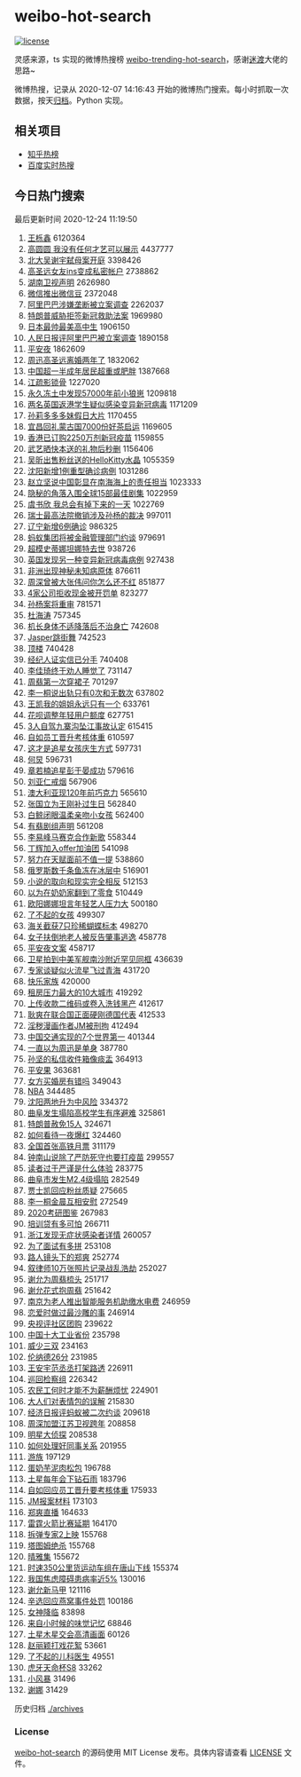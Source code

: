 # weibo-hot-search

[![license](https://img.shields.io/github/license/Arrackisarookie/weibo-hot-search)](https://github.com/Arrackisarookie/weibo-hot-search/blob/master/LICENSE)

灵感来源，ts 实现的微博热搜榜 [weibo-trending-hot-search](https://github.com/justjavac/weibo-trending-hot-search)，感谢[迷渡](https://github.com/justjavac)大佬的思路~

微博热搜，记录从 2020-12-07 14:16:43 开始的微博热门搜索。每小时抓取一次数据，按天[归档](./archives)。Python 实现。

## 相关项目
+ [知乎热榜](https://github.com/Arrackisarookie/zhihu-top-search)
+ [百度实时热搜](https://github.com/Arrackisarookie/baidu-hot-search)

## 今日热门搜索

<!-- Rank Begin -->

最后更新时间 2020-12-24 11:19:50

1. [王栎鑫](https://s.weibo.com/weibo?q=%E7%8E%8B%E6%A0%8E%E9%91%AB&Refer=top) 6120364
1. [高圆圆 我没有任何才艺可以展示](https://s.weibo.com/weibo?q=%E9%AB%98%E5%9C%86%E5%9C%86%20%E6%88%91%E6%B2%A1%E6%9C%89%E4%BB%BB%E4%BD%95%E6%89%8D%E8%89%BA%E5%8F%AF%E4%BB%A5%E5%B1%95%E7%A4%BA&Refer=top) 4437777
1. [北大吴谢宇弑母案开庭](https://s.weibo.com/weibo?q=%23%E5%8C%97%E5%A4%A7%E5%90%B4%E8%B0%A2%E5%AE%87%E5%BC%91%E6%AF%8D%E6%A1%88%E5%BC%80%E5%BA%AD%23&Refer=top) 3398426
1. [高圣远女友ins变成私密帐户](https://s.weibo.com/weibo?q=%E9%AB%98%E5%9C%A3%E8%BF%9C%E5%A5%B3%E5%8F%8Bins%E5%8F%98%E6%88%90%E7%A7%81%E5%AF%86%E5%B8%90%E6%88%B7&Refer=top) 2738862
1. [湖南卫视声明](https://s.weibo.com/weibo?q=%23%E6%B9%96%E5%8D%97%E5%8D%AB%E8%A7%86%E5%A3%B0%E6%98%8E%23&Refer=top) 2626980
1. [微信推出微信豆](https://s.weibo.com/weibo?q=%23%E5%BE%AE%E4%BF%A1%E6%8E%A8%E5%87%BA%E5%BE%AE%E4%BF%A1%E8%B1%86%23&Refer=top) 2372048
1. [阿里巴巴涉嫌垄断被立案调查](https://s.weibo.com/weibo?q=%23%E9%98%BF%E9%87%8C%E5%B7%B4%E5%B7%B4%E6%B6%89%E5%AB%8C%E5%9E%84%E6%96%AD%E8%A2%AB%E7%AB%8B%E6%A1%88%E8%B0%83%E6%9F%A5%23&Refer=top) 2262037
1. [特朗普威胁拒签新冠救助法案](https://s.weibo.com/weibo?q=%E7%89%B9%E6%9C%97%E6%99%AE%E5%A8%81%E8%83%81%E6%8B%92%E7%AD%BE%E6%96%B0%E5%86%A0%E6%95%91%E5%8A%A9%E6%B3%95%E6%A1%88&Refer=top) 1969980
1. [日本最帅最美高中生](https://s.weibo.com/weibo?q=%E6%97%A5%E6%9C%AC%E6%9C%80%E5%B8%85%E6%9C%80%E7%BE%8E%E9%AB%98%E4%B8%AD%E7%94%9F&Refer=top) 1906150
1. [人民日报评阿里巴巴被立案调查](https://s.weibo.com/weibo?q=%23%E4%BA%BA%E6%B0%91%E6%97%A5%E6%8A%A5%E8%AF%84%E9%98%BF%E9%87%8C%E5%B7%B4%E5%B7%B4%E8%A2%AB%E7%AB%8B%E6%A1%88%E8%B0%83%E6%9F%A5%23&Refer=top) 1890158
1. [平安夜](https://s.weibo.com/weibo?q=%E5%B9%B3%E5%AE%89%E5%A4%9C&Refer=top) 1862609
1. [周迅高圣远离婚两年了](https://s.weibo.com/weibo?q=%23%E5%91%A8%E8%BF%85%E9%AB%98%E5%9C%A3%E8%BF%9C%E7%A6%BB%E5%A9%9A%E4%B8%A4%E5%B9%B4%E4%BA%86%23&Refer=top) 1832062
1. [中国超一半成年居民超重或肥胖](https://s.weibo.com/weibo?q=%23%E4%B8%AD%E5%9B%BD%E8%B6%85%E4%B8%80%E5%8D%8A%E6%88%90%E5%B9%B4%E5%B1%85%E6%B0%91%E8%B6%85%E9%87%8D%E6%88%96%E8%82%A5%E8%83%96%23&Refer=top) 1387668
1. [江疏影锁骨](https://s.weibo.com/weibo?q=%23%E6%B1%9F%E7%96%8F%E5%BD%B1%E9%94%81%E9%AA%A8%23&Refer=top) 1227020
1. [永久冻土中发现57000年前小狼崽](https://s.weibo.com/weibo?q=%23%E6%B0%B8%E4%B9%85%E5%86%BB%E5%9C%9F%E4%B8%AD%E5%8F%91%E7%8E%B057000%E5%B9%B4%E5%89%8D%E5%B0%8F%E7%8B%BC%E5%B4%BD%23&Refer=top) 1209818
1. [两名英国返港学生疑似感染变异新冠病毒](https://s.weibo.com/weibo?q=%23%E4%B8%A4%E5%90%8D%E8%8B%B1%E5%9B%BD%E8%BF%94%E6%B8%AF%E5%AD%A6%E7%94%9F%E7%96%91%E4%BC%BC%E6%84%9F%E6%9F%93%E5%8F%98%E5%BC%82%E6%96%B0%E5%86%A0%E7%97%85%E6%AF%92%23&Refer=top) 1171209
1. [孙莉多多多妹假日大片](https://s.weibo.com/weibo?q=%23%E5%AD%99%E8%8E%89%E5%A4%9A%E5%A4%9A%E5%A4%9A%E5%A6%B9%E5%81%87%E6%97%A5%E5%A4%A7%E7%89%87%23&Refer=top) 1170455
1. [宜昌回礼蒙古国7000份好茶启运](https://s.weibo.com/weibo?q=%E5%AE%9C%E6%98%8C%E5%9B%9E%E7%A4%BC%E8%92%99%E5%8F%A4%E5%9B%BD7000%E4%BB%BD%E5%A5%BD%E8%8C%B6%E5%90%AF%E8%BF%90&Refer=top) 1169605
1. [香港已订购2250万剂新冠疫苗](https://s.weibo.com/weibo?q=%E9%A6%99%E6%B8%AF%E5%B7%B2%E8%AE%A2%E8%B4%AD2250%E4%B8%87%E5%89%82%E6%96%B0%E5%86%A0%E7%96%AB%E8%8B%97&Refer=top) 1159855
1. [武艺晒快本送的礼物后秒删](https://s.weibo.com/weibo?q=%23%E6%AD%A6%E8%89%BA%E6%99%92%E5%BF%AB%E6%9C%AC%E9%80%81%E7%9A%84%E7%A4%BC%E7%89%A9%E5%90%8E%E7%A7%92%E5%88%A0%23&Refer=top) 1156406
1. [吴昕出售粉丝送的HelloKitty水晶](https://s.weibo.com/weibo?q=%23%E5%90%B4%E6%98%95%E5%87%BA%E5%94%AE%E7%B2%89%E4%B8%9D%E9%80%81%E7%9A%84HelloKitty%E6%B0%B4%E6%99%B6%23&Refer=top) 1055359
1. [沈阳新增1例重型确诊病例](https://s.weibo.com/weibo?q=%23%E6%B2%88%E9%98%B3%E6%96%B0%E5%A2%9E1%E4%BE%8B%E9%87%8D%E5%9E%8B%E7%A1%AE%E8%AF%8A%E7%97%85%E4%BE%8B%23&Refer=top) 1031286
1. [赵立坚说中国彰显在南海海上的责任担当](https://s.weibo.com/weibo?q=%23%E8%B5%B5%E7%AB%8B%E5%9D%9A%E8%AF%B4%E4%B8%AD%E5%9B%BD%E5%BD%B0%E6%98%BE%E5%9C%A8%E5%8D%97%E6%B5%B7%E6%B5%B7%E4%B8%8A%E7%9A%84%E8%B4%A3%E4%BB%BB%E6%8B%85%E5%BD%93%23&Refer=top) 1023333
1. [隐秘的角落入围全球15部最佳剧集](https://s.weibo.com/weibo?q=%23%E9%9A%90%E7%A7%98%E7%9A%84%E8%A7%92%E8%90%BD%E5%85%A5%E5%9B%B4%E5%85%A8%E7%90%8315%E9%83%A8%E6%9C%80%E4%BD%B3%E5%89%A7%E9%9B%86%23&Refer=top) 1022959
1. [虞书欣 我总会有掉下来的一天](https://s.weibo.com/weibo?q=%E8%99%9E%E4%B9%A6%E6%AC%A3%20%E6%88%91%E6%80%BB%E4%BC%9A%E6%9C%89%E6%8E%89%E4%B8%8B%E6%9D%A5%E7%9A%84%E4%B8%80%E5%A4%A9&Refer=top) 1022769
1. [瑞士最高法院撤销涉及孙杨的裁决](https://s.weibo.com/weibo?q=%E7%91%9E%E5%A3%AB%E6%9C%80%E9%AB%98%E6%B3%95%E9%99%A2%E6%92%A4%E9%94%80%E6%B6%89%E5%8F%8A%E5%AD%99%E6%9D%A8%E7%9A%84%E8%A3%81%E5%86%B3&Refer=top) 997011
1. [辽宁新增6例确诊](https://s.weibo.com/weibo?q=%23%E8%BE%BD%E5%AE%81%E6%96%B0%E5%A2%9E6%E4%BE%8B%E7%A1%AE%E8%AF%8A%23&Refer=top) 986325
1. [蚂蚁集团将被金融管理部门约谈](https://s.weibo.com/weibo?q=%23%E8%9A%82%E8%9A%81%E9%9B%86%E5%9B%A2%E5%B0%86%E8%A2%AB%E9%87%91%E8%9E%8D%E7%AE%A1%E7%90%86%E9%83%A8%E9%97%A8%E7%BA%A6%E8%B0%88%23&Refer=top) 979691
1. [超模史蒂娜坦娜特去世](https://s.weibo.com/weibo?q=%E8%B6%85%E6%A8%A1%E5%8F%B2%E8%92%82%E5%A8%9C%E5%9D%A6%E5%A8%9C%E7%89%B9%E5%8E%BB%E4%B8%96&Refer=top) 938726
1. [英国发现另一种变异新冠病毒病例](https://s.weibo.com/weibo?q=%23%E8%8B%B1%E5%9B%BD%E5%8F%91%E7%8E%B0%E5%8F%A6%E4%B8%80%E7%A7%8D%E5%8F%98%E5%BC%82%E6%96%B0%E5%86%A0%E7%97%85%E6%AF%92%E7%97%85%E4%BE%8B%23&Refer=top) 927438
1. [非洲出现神秘未知病原体](https://s.weibo.com/weibo?q=%E9%9D%9E%E6%B4%B2%E5%87%BA%E7%8E%B0%E7%A5%9E%E7%A7%98%E6%9C%AA%E7%9F%A5%E7%97%85%E5%8E%9F%E4%BD%93&Refer=top) 876611
1. [周深曾被大张伟问你怎么还不红](https://s.weibo.com/weibo?q=%23%E5%91%A8%E6%B7%B1%E6%9B%BE%E8%A2%AB%E5%A4%A7%E5%BC%A0%E4%BC%9F%E9%97%AE%E4%BD%A0%E6%80%8E%E4%B9%88%E8%BF%98%E4%B8%8D%E7%BA%A2%23&Refer=top) 851877
1. [4家公司拒收现金被开罚单](https://s.weibo.com/weibo?q=%234%E5%AE%B6%E5%85%AC%E5%8F%B8%E6%8B%92%E6%94%B6%E7%8E%B0%E9%87%91%E8%A2%AB%E5%BC%80%E7%BD%9A%E5%8D%95%23&Refer=top) 823277
1. [孙杨案将重审](https://s.weibo.com/weibo?q=%E5%AD%99%E6%9D%A8%E6%A1%88%E5%B0%86%E9%87%8D%E5%AE%A1&Refer=top) 781571
1. [杜海涛](https://s.weibo.com/weibo?q=%E6%9D%9C%E6%B5%B7%E6%B6%9B&Refer=top) 757345
1. [机长身体不适降落后不治身亡](https://s.weibo.com/weibo?q=%23%E6%9C%BA%E9%95%BF%E8%BA%AB%E4%BD%93%E4%B8%8D%E9%80%82%E9%99%8D%E8%90%BD%E5%90%8E%E4%B8%8D%E6%B2%BB%E8%BA%AB%E4%BA%A1%23&Refer=top) 742608
1. [Jasper跳街舞](https://s.weibo.com/weibo?q=Jasper%E8%B7%B3%E8%A1%97%E8%88%9E&Refer=top) 742523
1. [顶楼](https://s.weibo.com/weibo?q=%E9%A1%B6%E6%A5%BC&Refer=top) 740428
1. [经纪人证实信已分手](https://s.weibo.com/weibo?q=%23%E7%BB%8F%E7%BA%AA%E4%BA%BA%E8%AF%81%E5%AE%9E%E4%BF%A1%E5%B7%B2%E5%88%86%E6%89%8B%23&Refer=top) 740408
1. [李佳琦终于劝人睡觉了](https://s.weibo.com/weibo?q=%23%E6%9D%8E%E4%BD%B3%E7%90%A6%E7%BB%88%E4%BA%8E%E5%8A%9D%E4%BA%BA%E7%9D%A1%E8%A7%89%E4%BA%86%23&Refer=top) 731147
1. [周翡第一次穿裙子](https://s.weibo.com/weibo?q=%23%E5%91%A8%E7%BF%A1%E7%AC%AC%E4%B8%80%E6%AC%A1%E7%A9%BF%E8%A3%99%E5%AD%90%23&Refer=top) 701297
1. [李一桐说出轨只有0次和无数次](https://s.weibo.com/weibo?q=%23%E6%9D%8E%E4%B8%80%E6%A1%90%E8%AF%B4%E5%87%BA%E8%BD%A8%E5%8F%AA%E6%9C%890%E6%AC%A1%E5%92%8C%E6%97%A0%E6%95%B0%E6%AC%A1%23&Refer=top) 637802
1. [王凯我的姐姐永远只有一个](https://s.weibo.com/weibo?q=%23%E7%8E%8B%E5%87%AF%E6%88%91%E7%9A%84%E5%A7%90%E5%A7%90%E6%B0%B8%E8%BF%9C%E5%8F%AA%E6%9C%89%E4%B8%80%E4%B8%AA%23&Refer=top) 633761
1. [花呗调整年轻用户额度](https://s.weibo.com/weibo?q=%23%E8%8A%B1%E5%91%97%E8%B0%83%E6%95%B4%E5%B9%B4%E8%BD%BB%E7%94%A8%E6%88%B7%E9%A2%9D%E5%BA%A6%23&Refer=top) 627751
1. [3人自驾九寨沟坠江事故认定](https://s.weibo.com/weibo?q=%233%E4%BA%BA%E8%87%AA%E9%A9%BE%E4%B9%9D%E5%AF%A8%E6%B2%9F%E5%9D%A0%E6%B1%9F%E4%BA%8B%E6%95%85%E8%AE%A4%E5%AE%9A%23&Refer=top) 615415
1. [自如员工晋升考核体重](https://s.weibo.com/weibo?q=%E8%87%AA%E5%A6%82%E5%91%98%E5%B7%A5%E6%99%8B%E5%8D%87%E8%80%83%E6%A0%B8%E4%BD%93%E9%87%8D&Refer=top) 610597
1. [这才是追星女孩庆生方式](https://s.weibo.com/weibo?q=%23%E8%BF%99%E6%89%8D%E6%98%AF%E8%BF%BD%E6%98%9F%E5%A5%B3%E5%AD%A9%E5%BA%86%E7%94%9F%E6%96%B9%E5%BC%8F%23&Refer=top) 597731
1. [何炅](https://s.weibo.com/weibo?q=%E4%BD%95%E7%82%85&Refer=top) 596731
1. [章若楠追星彭于晏成功](https://s.weibo.com/weibo?q=%23%E7%AB%A0%E8%8B%A5%E6%A5%A0%E8%BF%BD%E6%98%9F%E5%BD%AD%E4%BA%8E%E6%99%8F%E6%88%90%E5%8A%9F%23&Refer=top) 579616
1. [刘亚仁戒烟](https://s.weibo.com/weibo?q=%E5%88%98%E4%BA%9A%E4%BB%81%E6%88%92%E7%83%9F&Refer=top) 567906
1. [澳大利亚现120年前巧克力](https://s.weibo.com/weibo?q=%E6%BE%B3%E5%A4%A7%E5%88%A9%E4%BA%9A%E7%8E%B0120%E5%B9%B4%E5%89%8D%E5%B7%A7%E5%85%8B%E5%8A%9B&Refer=top) 565610
1. [张国立为王刚补过生日](https://s.weibo.com/weibo?q=%23%E5%BC%A0%E5%9B%BD%E7%AB%8B%E4%B8%BA%E7%8E%8B%E5%88%9A%E8%A1%A5%E8%BF%87%E7%94%9F%E6%97%A5%23&Refer=top) 562840
1. [白鲸闭眼温柔亲吻小女孩](https://s.weibo.com/weibo?q=%23%E7%99%BD%E9%B2%B8%E9%97%AD%E7%9C%BC%E6%B8%A9%E6%9F%94%E4%BA%B2%E5%90%BB%E5%B0%8F%E5%A5%B3%E5%AD%A9%23&Refer=top) 562400
1. [有翡剧组声明](https://s.weibo.com/weibo?q=%23%E6%9C%89%E7%BF%A1%E5%89%A7%E7%BB%84%E5%A3%B0%E6%98%8E%23&Refer=top) 561208
1. [李易峰马赛克合作新歌](https://s.weibo.com/weibo?q=%23%E6%9D%8E%E6%98%93%E5%B3%B0%E9%A9%AC%E8%B5%9B%E5%85%8B%E5%90%88%E4%BD%9C%E6%96%B0%E6%AD%8C%23&Refer=top) 558344
1. [丁辉加入offer加油团](https://s.weibo.com/weibo?q=%E4%B8%81%E8%BE%89%E5%8A%A0%E5%85%A5offer%E5%8A%A0%E6%B2%B9%E5%9B%A2&Refer=top) 541098
1. [努力在天赋面前不值一提](https://s.weibo.com/weibo?q=%23%E5%8A%AA%E5%8A%9B%E5%9C%A8%E5%A4%A9%E8%B5%8B%E9%9D%A2%E5%89%8D%E4%B8%8D%E5%80%BC%E4%B8%80%E6%8F%90%23&Refer=top) 538860
1. [俄罗斯数千条鱼冻在冰层中](https://s.weibo.com/weibo?q=%23%E4%BF%84%E7%BD%97%E6%96%AF%E6%95%B0%E5%8D%83%E6%9D%A1%E9%B1%BC%E5%86%BB%E5%9C%A8%E5%86%B0%E5%B1%82%E4%B8%AD%23&Refer=top) 516901
1. [小说的取向和现实完全相反](https://s.weibo.com/weibo?q=%23%E5%B0%8F%E8%AF%B4%E7%9A%84%E5%8F%96%E5%90%91%E5%92%8C%E7%8E%B0%E5%AE%9E%E5%AE%8C%E5%85%A8%E7%9B%B8%E5%8F%8D%23&Refer=top) 512153
1. [以为在奶奶家翻到了零食](https://s.weibo.com/weibo?q=%23%E4%BB%A5%E4%B8%BA%E5%9C%A8%E5%A5%B6%E5%A5%B6%E5%AE%B6%E7%BF%BB%E5%88%B0%E4%BA%86%E9%9B%B6%E9%A3%9F%23&Refer=top) 510449
1. [欧阳娜娜坦言年轻艺人压力大](https://s.weibo.com/weibo?q=%23%E6%AC%A7%E9%98%B3%E5%A8%9C%E5%A8%9C%E5%9D%A6%E8%A8%80%E5%B9%B4%E8%BD%BB%E8%89%BA%E4%BA%BA%E5%8E%8B%E5%8A%9B%E5%A4%A7%23&Refer=top) 500180
1. [了不起的女孩](https://s.weibo.com/weibo?q=%E4%BA%86%E4%B8%8D%E8%B5%B7%E7%9A%84%E5%A5%B3%E5%AD%A9&Refer=top) 499307
1. [海关截获7只珍稀蝴蝶标本](https://s.weibo.com/weibo?q=%23%E6%B5%B7%E5%85%B3%E6%88%AA%E8%8E%B77%E5%8F%AA%E7%8F%8D%E7%A8%80%E8%9D%B4%E8%9D%B6%E6%A0%87%E6%9C%AC%23&Refer=top) 498270
1. [女子扶倒地老人被反告肇事逃逸](https://s.weibo.com/weibo?q=%23%E5%A5%B3%E5%AD%90%E6%89%B6%E5%80%92%E5%9C%B0%E8%80%81%E4%BA%BA%E8%A2%AB%E5%8F%8D%E5%91%8A%E8%82%87%E4%BA%8B%E9%80%83%E9%80%B8%23&Refer=top) 458778
1. [平安夜文案](https://s.weibo.com/weibo?q=%E5%B9%B3%E5%AE%89%E5%A4%9C%E6%96%87%E6%A1%88&Refer=top) 458717
1. [卫星拍到中美军舰南沙附近罕见同框](https://s.weibo.com/weibo?q=%E5%8D%AB%E6%98%9F%E6%8B%8D%E5%88%B0%E4%B8%AD%E7%BE%8E%E5%86%9B%E8%88%B0%E5%8D%97%E6%B2%99%E9%99%84%E8%BF%91%E7%BD%95%E8%A7%81%E5%90%8C%E6%A1%86&Refer=top) 436639
1. [专家谈疑似火流星飞过青海](https://s.weibo.com/weibo?q=%23%E4%B8%93%E5%AE%B6%E8%B0%88%E7%96%91%E4%BC%BC%E7%81%AB%E6%B5%81%E6%98%9F%E9%A3%9E%E8%BF%87%E9%9D%92%E6%B5%B7%23&Refer=top) 431720
1. [快乐家族](https://s.weibo.com/weibo?q=%E5%BF%AB%E4%B9%90%E5%AE%B6%E6%97%8F&Refer=top) 420000
1. [租房压力最大的10大城市](https://s.weibo.com/weibo?q=%23%E7%A7%9F%E6%88%BF%E5%8E%8B%E5%8A%9B%E6%9C%80%E5%A4%A7%E7%9A%8410%E5%A4%A7%E5%9F%8E%E5%B8%82%23&Refer=top) 419292
1. [上传收款二维码或卷入洗钱黑产](https://s.weibo.com/weibo?q=%23%E4%B8%8A%E4%BC%A0%E6%94%B6%E6%AC%BE%E4%BA%8C%E7%BB%B4%E7%A0%81%E6%88%96%E5%8D%B7%E5%85%A5%E6%B4%97%E9%92%B1%E9%BB%91%E4%BA%A7%23&Refer=top) 412617
1. [耿爽在联合国正面硬刚德国代表](https://s.weibo.com/weibo?q=%23%E8%80%BF%E7%88%BD%E5%9C%A8%E8%81%94%E5%90%88%E5%9B%BD%E6%AD%A3%E9%9D%A2%E7%A1%AC%E5%88%9A%E5%BE%B7%E5%9B%BD%E4%BB%A3%E8%A1%A8%23&Refer=top) 412533
1. [淫秽漫画作者JM被刑拘](https://s.weibo.com/weibo?q=%23%E6%B7%AB%E7%A7%BD%E6%BC%AB%E7%94%BB%E4%BD%9C%E8%80%85JM%E8%A2%AB%E5%88%91%E6%8B%98%23&Refer=top) 412494
1. [中国交通实现的7个世界第一](https://s.weibo.com/weibo?q=%23%E4%B8%AD%E5%9B%BD%E4%BA%A4%E9%80%9A%E5%AE%9E%E7%8E%B0%E7%9A%847%E4%B8%AA%E4%B8%96%E7%95%8C%E7%AC%AC%E4%B8%80%23&Refer=top) 401344
1. [一直以为周迅是单身](https://s.weibo.com/weibo?q=%23%E4%B8%80%E7%9B%B4%E4%BB%A5%E4%B8%BA%E5%91%A8%E8%BF%85%E6%98%AF%E5%8D%95%E8%BA%AB%23&Refer=top) 387780
1. [孙坚的私信收件箱像痰盂](https://s.weibo.com/weibo?q=%23%E5%AD%99%E5%9D%9A%E7%9A%84%E7%A7%81%E4%BF%A1%E6%94%B6%E4%BB%B6%E7%AE%B1%E5%83%8F%E7%97%B0%E7%9B%82%23&Refer=top) 364913
1. [平安果](https://s.weibo.com/weibo?q=%E5%B9%B3%E5%AE%89%E6%9E%9C&Refer=top) 363681
1. [女方买婚房有错吗](https://s.weibo.com/weibo?q=%23%E5%A5%B3%E6%96%B9%E4%B9%B0%E5%A9%9A%E6%88%BF%E6%9C%89%E9%94%99%E5%90%97%23&Refer=top) 349043
1. [NBA](https://s.weibo.com/weibo?q=NBA&Refer=top) 344485
1. [沈阳两地升为中风险](https://s.weibo.com/weibo?q=%23%E6%B2%88%E9%98%B3%E4%B8%A4%E5%9C%B0%E5%8D%87%E4%B8%BA%E4%B8%AD%E9%A3%8E%E9%99%A9%23&Refer=top) 334372
1. [曲阜发生塌陷高校学生有序避难](https://s.weibo.com/weibo?q=%23%E6%9B%B2%E9%98%9C%E5%8F%91%E7%94%9F%E5%A1%8C%E9%99%B7%E9%AB%98%E6%A0%A1%E5%AD%A6%E7%94%9F%E6%9C%89%E5%BA%8F%E9%81%BF%E9%9A%BE%23&Refer=top) 325861
1. [特朗普赦免15人](https://s.weibo.com/weibo?q=%23%E7%89%B9%E6%9C%97%E6%99%AE%E8%B5%A6%E5%85%8D15%E4%BA%BA%23&Refer=top) 324671
1. [如何看待一夜爆红](https://s.weibo.com/weibo?q=%23%E5%A6%82%E4%BD%95%E7%9C%8B%E5%BE%85%E4%B8%80%E5%A4%9C%E7%88%86%E7%BA%A2%23&Refer=top) 324460
1. [全国首张高铁月票](https://s.weibo.com/weibo?q=%23%E5%85%A8%E5%9B%BD%E9%A6%96%E5%BC%A0%E9%AB%98%E9%93%81%E6%9C%88%E7%A5%A8%23&Refer=top) 311179
1. [钟南山说除了严防死守也要打疫苗](https://s.weibo.com/weibo?q=%23%E9%92%9F%E5%8D%97%E5%B1%B1%E8%AF%B4%E9%99%A4%E4%BA%86%E4%B8%A5%E9%98%B2%E6%AD%BB%E5%AE%88%E4%B9%9F%E8%A6%81%E6%89%93%E7%96%AB%E8%8B%97%23&Refer=top) 299557
1. [读者过于严谨是什么体验](https://s.weibo.com/weibo?q=%23%E8%AF%BB%E8%80%85%E8%BF%87%E4%BA%8E%E4%B8%A5%E8%B0%A8%E6%98%AF%E4%BB%80%E4%B9%88%E4%BD%93%E9%AA%8C%23&Refer=top) 283775
1. [曲阜市发生M2.4级塌陷](https://s.weibo.com/weibo?q=%E6%9B%B2%E9%98%9C%E5%B8%82%E5%8F%91%E7%94%9FM2.4%E7%BA%A7%E5%A1%8C%E9%99%B7&Refer=top) 282549
1. [贾士凯回应粉丝质疑](https://s.weibo.com/weibo?q=%E8%B4%BE%E5%A3%AB%E5%87%AF%E5%9B%9E%E5%BA%94%E7%B2%89%E4%B8%9D%E8%B4%A8%E7%96%91&Refer=top) 275665
1. [李一桐金晨互相安慰](https://s.weibo.com/weibo?q=%23%E6%9D%8E%E4%B8%80%E6%A1%90%E9%87%91%E6%99%A8%E4%BA%92%E7%9B%B8%E5%AE%89%E6%85%B0%23&Refer=top) 272549
1. [2020考研图鉴](https://s.weibo.com/weibo?q=%232020%E8%80%83%E7%A0%94%E5%9B%BE%E9%89%B4%23&Refer=top) 267983
1. [培训贷有多可怕](https://s.weibo.com/weibo?q=%E5%9F%B9%E8%AE%AD%E8%B4%B7%E6%9C%89%E5%A4%9A%E5%8F%AF%E6%80%95&Refer=top) 266711
1. [浙江发现无症状感染者详情](https://s.weibo.com/weibo?q=%23%E6%B5%99%E6%B1%9F%E5%8F%91%E7%8E%B0%E6%97%A0%E7%97%87%E7%8A%B6%E6%84%9F%E6%9F%93%E8%80%85%E8%AF%A6%E6%83%85%23&Refer=top) 260057
1. [为了面试有多拼](https://s.weibo.com/weibo?q=%23%E4%B8%BA%E4%BA%86%E9%9D%A2%E8%AF%95%E6%9C%89%E5%A4%9A%E6%8B%BC%23&Refer=top) 253108
1. [路人镜头下的郑爽](https://s.weibo.com/weibo?q=%E8%B7%AF%E4%BA%BA%E9%95%9C%E5%A4%B4%E4%B8%8B%E7%9A%84%E9%83%91%E7%88%BD&Refer=top) 252774
1. [叙律师10万张照片记录战乱浩劫](https://s.weibo.com/weibo?q=%E5%8F%99%E5%BE%8B%E5%B8%8810%E4%B8%87%E5%BC%A0%E7%85%A7%E7%89%87%E8%AE%B0%E5%BD%95%E6%88%98%E4%B9%B1%E6%B5%A9%E5%8A%AB&Refer=top) 252027
1. [谢允为周翡梳头](https://s.weibo.com/weibo?q=%23%E8%B0%A2%E5%85%81%E4%B8%BA%E5%91%A8%E7%BF%A1%E6%A2%B3%E5%A4%B4%23&Refer=top) 251717
1. [谢允花式抱周翡](https://s.weibo.com/weibo?q=%23%E8%B0%A2%E5%85%81%E8%8A%B1%E5%BC%8F%E6%8A%B1%E5%91%A8%E7%BF%A1%23&Refer=top) 251642
1. [南京为老人推出智能服务机助缴水电费](https://s.weibo.com/weibo?q=%23%E5%8D%97%E4%BA%AC%E4%B8%BA%E8%80%81%E4%BA%BA%E6%8E%A8%E5%87%BA%E6%99%BA%E8%83%BD%E6%9C%8D%E5%8A%A1%E6%9C%BA%E5%8A%A9%E7%BC%B4%E6%B0%B4%E7%94%B5%E8%B4%B9%23&Refer=top) 246959
1. [恋爱时做过最沙雕的事](https://s.weibo.com/weibo?q=%23%E6%81%8B%E7%88%B1%E6%97%B6%E5%81%9A%E8%BF%87%E6%9C%80%E6%B2%99%E9%9B%95%E7%9A%84%E4%BA%8B%23&Refer=top) 246914
1. [央视评社区团购](https://s.weibo.com/weibo?q=%E5%A4%AE%E8%A7%86%E8%AF%84%E7%A4%BE%E5%8C%BA%E5%9B%A2%E8%B4%AD&Refer=top) 239622
1. [中国十大工业省份](https://s.weibo.com/weibo?q=%23%E4%B8%AD%E5%9B%BD%E5%8D%81%E5%A4%A7%E5%B7%A5%E4%B8%9A%E7%9C%81%E4%BB%BD%23&Refer=top) 235798
1. [威少三双](https://s.weibo.com/weibo?q=%E5%A8%81%E5%B0%91%E4%B8%89%E5%8F%8C&Refer=top) 234163
1. [伦纳德26分](https://s.weibo.com/weibo?q=%E4%BC%A6%E7%BA%B3%E5%BE%B726%E5%88%86&Refer=top) 231985
1. [王安宇范丞丞打架路透](https://s.weibo.com/weibo?q=%23%E7%8E%8B%E5%AE%89%E5%AE%87%E8%8C%83%E4%B8%9E%E4%B8%9E%E6%89%93%E6%9E%B6%E8%B7%AF%E9%80%8F%23&Refer=top) 226911
1. [巡回检察组](https://s.weibo.com/weibo?q=%E5%B7%A1%E5%9B%9E%E6%A3%80%E5%AF%9F%E7%BB%84&Refer=top) 226342
1. [农民工何时才能不为薪酬烦忧](https://s.weibo.com/weibo?q=%23%E5%86%9C%E6%B0%91%E5%B7%A5%E4%BD%95%E6%97%B6%E6%89%8D%E8%83%BD%E4%B8%8D%E4%B8%BA%E8%96%AA%E9%85%AC%E7%83%A6%E5%BF%A7%23&Refer=top) 224901
1. [大人们对表情包的误解](https://s.weibo.com/weibo?q=%23%E5%A4%A7%E4%BA%BA%E4%BB%AC%E5%AF%B9%E8%A1%A8%E6%83%85%E5%8C%85%E7%9A%84%E8%AF%AF%E8%A7%A3%23&Refer=top) 215830
1. [经济日报评蚂蚁被二次约谈](https://s.weibo.com/weibo?q=%23%E7%BB%8F%E6%B5%8E%E6%97%A5%E6%8A%A5%E8%AF%84%E8%9A%82%E8%9A%81%E8%A2%AB%E4%BA%8C%E6%AC%A1%E7%BA%A6%E8%B0%88%23&Refer=top) 209618
1. [周深加盟江苏卫视跨年](https://s.weibo.com/weibo?q=%23%E5%91%A8%E6%B7%B1%E5%8A%A0%E7%9B%9F%E6%B1%9F%E8%8B%8F%E5%8D%AB%E8%A7%86%E8%B7%A8%E5%B9%B4%23&Refer=top) 208858
1. [明星大侦探](https://s.weibo.com/weibo?q=%E6%98%8E%E6%98%9F%E5%A4%A7%E4%BE%A6%E6%8E%A2&Refer=top) 208538
1. [如何处理好同事关系](https://s.weibo.com/weibo?q=%23%E5%A6%82%E4%BD%95%E5%A4%84%E7%90%86%E5%A5%BD%E5%90%8C%E4%BA%8B%E5%85%B3%E7%B3%BB%23&Refer=top) 201955
1. [游族](https://s.weibo.com/weibo?q=%E6%B8%B8%E6%97%8F&Refer=top) 197129
1. [蛋奶芋泥肉松包](https://s.weibo.com/weibo?q=%23%E8%9B%8B%E5%A5%B6%E8%8A%8B%E6%B3%A5%E8%82%89%E6%9D%BE%E5%8C%85%23&Refer=top) 196788
1. [土星每年会下钻石雨](https://s.weibo.com/weibo?q=%23%E5%9C%9F%E6%98%9F%E6%AF%8F%E5%B9%B4%E4%BC%9A%E4%B8%8B%E9%92%BB%E7%9F%B3%E9%9B%A8%23&Refer=top) 183796
1. [自如回应员工晋升要考核体重](https://s.weibo.com/weibo?q=%23%E8%87%AA%E5%A6%82%E5%9B%9E%E5%BA%94%E5%91%98%E5%B7%A5%E6%99%8B%E5%8D%87%E8%A6%81%E8%80%83%E6%A0%B8%E4%BD%93%E9%87%8D%23&Refer=top) 175933
1. [JM报案材料](https://s.weibo.com/weibo?q=JM%E6%8A%A5%E6%A1%88%E6%9D%90%E6%96%99&Refer=top) 173103
1. [郑爽直播](https://s.weibo.com/weibo?q=%E9%83%91%E7%88%BD%E7%9B%B4%E6%92%AD&Refer=top) 164633
1. [雷霆火箭比赛延期](https://s.weibo.com/weibo?q=%E9%9B%B7%E9%9C%86%E7%81%AB%E7%AE%AD%E6%AF%94%E8%B5%9B%E5%BB%B6%E6%9C%9F&Refer=top) 164170
1. [拆弹专家2上映](https://s.weibo.com/weibo?q=%23%E6%8B%86%E5%BC%B9%E4%B8%93%E5%AE%B62%E4%B8%8A%E6%98%A0%23&Refer=top) 155768
1. [塔图姆绝杀](https://s.weibo.com/weibo?q=%E5%A1%94%E5%9B%BE%E5%A7%86%E7%BB%9D%E6%9D%80&Refer=top) 155768
1. [晴雅集](https://s.weibo.com/weibo?q=%E6%99%B4%E9%9B%85%E9%9B%86&Refer=top) 155672
1. [时速350公里货运动车组在唐山下线](https://s.weibo.com/weibo?q=%E6%97%B6%E9%80%9F350%E5%85%AC%E9%87%8C%E8%B4%A7%E8%BF%90%E5%8A%A8%E8%BD%A6%E7%BB%84%E5%9C%A8%E5%94%90%E5%B1%B1%E4%B8%8B%E7%BA%BF&Refer=top) 155374
1. [我国焦虑障碍患病率近5%](https://s.weibo.com/weibo?q=%23%E6%88%91%E5%9B%BD%E7%84%A6%E8%99%91%E9%9A%9C%E7%A2%8D%E6%82%A3%E7%97%85%E7%8E%87%E8%BF%915%25%23&Refer=top) 130016
1. [谢允新马甲](https://s.weibo.com/weibo?q=%23%E8%B0%A2%E5%85%81%E6%96%B0%E9%A9%AC%E7%94%B2%23&Refer=top) 121116
1. [辛选回应燕窝事件处罚](https://s.weibo.com/weibo?q=%23%E8%BE%9B%E9%80%89%E5%9B%9E%E5%BA%94%E7%87%95%E7%AA%9D%E4%BA%8B%E4%BB%B6%E5%A4%84%E7%BD%9A%23&Refer=top) 100186
1. [女神降临](https://s.weibo.com/weibo?q=%E5%A5%B3%E7%A5%9E%E9%99%8D%E4%B8%B4&Refer=top) 83898
1. [来自小时候的味觉记忆](https://s.weibo.com/weibo?q=%23%E6%9D%A5%E8%87%AA%E5%B0%8F%E6%97%B6%E5%80%99%E7%9A%84%E5%91%B3%E8%A7%89%E8%AE%B0%E5%BF%86%23&Refer=top) 68846
1. [土星木星交会高清画面](https://s.weibo.com/weibo?q=%23%E5%9C%9F%E6%98%9F%E6%9C%A8%E6%98%9F%E4%BA%A4%E4%BC%9A%E9%AB%98%E6%B8%85%E7%94%BB%E9%9D%A2%23&Refer=top) 60126
1. [赵丽颖打戏花絮](https://s.weibo.com/weibo?q=%23%E8%B5%B5%E4%B8%BD%E9%A2%96%E6%89%93%E6%88%8F%E8%8A%B1%E7%B5%AE%23&Refer=top) 53661
1. [了不起的儿科医生](https://s.weibo.com/weibo?q=%E4%BA%86%E4%B8%8D%E8%B5%B7%E7%9A%84%E5%84%BF%E7%A7%91%E5%8C%BB%E7%94%9F&Refer=top) 49551
1. [虎牙天命杯S8](https://s.weibo.com/weibo?q=%E8%99%8E%E7%89%99%E5%A4%A9%E5%91%BD%E6%9D%AFS8&Refer=top) 33262
1. [小风暴](https://s.weibo.com/weibo?q=%E5%B0%8F%E9%A3%8E%E6%9A%B4&Refer=top) 31496
1. [谢娜](https://s.weibo.com/weibo?q=%E8%B0%A2%E5%A8%9C&Refer=top) 31429
<!-- Rank End -->

历史归档 [./archives](./archives)

### License

[weibo-hot-search](https://github.com/Arrackisarookie/weibo-hot-search) 的源码使用 MIT License 发布。具体内容请查看 [LICENSE](./LICENSE) 文件。
